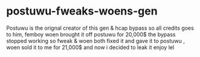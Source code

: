 # postuwu-fweaks-woens-gen

Postuwu is the orignal creator of this gen & hcap bypass so all credits goes to him, femboy woen brought it off postuwu for 20,000$  the bypass stopped working so fweak & woen both fixed it and gave it to postuwu , woen sold it to me for 21,000$ and now i decided to leak it enjoy lel
